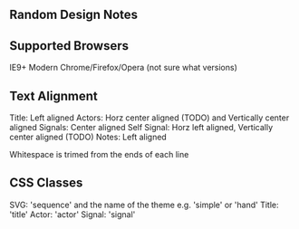 Random Design Notes
-------------------

## Supported Browsers
IE9+
Modern Chrome/Firefox/Opera (not sure what versions)

## Text Alignment
Title: Left aligned
Actors: Horz center aligned (TODO) and Vertically center aligned
Signals: Center aligned
Self Signal: Horz left aligned, Vertically center aligned (TODO)
Notes: Left aligned

Whitespace is trimed from the ends of each line

## CSS Classes
SVG: 'sequence' and the name of the theme e.g. 'simple' or 'hand'
Title: 'title'
Actor: 'actor'
Signal: 'signal'